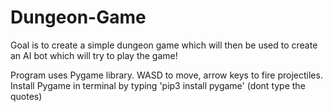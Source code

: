 # Dungeon-Game
Goal is to create a simple dungeon game which will then be used to create an AI bot which will try to play the game!

Program uses Pygame library. WASD to move, arrow keys to fire projectiles. Install Pygame in terminal by typing 'pip3 install pygame' (dont type the quotes)
